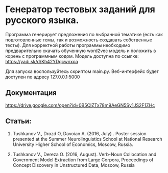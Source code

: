 # Генератор тестовых заданий для русского языка.

Программа генерирует предложения по выбранной тематике (есть как подготовленные темы, так и возможность создавать собственные тесты).
Для корректной работы программы необходимо предварительно скачать обученную word2vec модель и положить в корень c программным кодом.
Модель доступна по ссылке: https://yadi.sk/d/Kh42YDgcwnxoa

Для запуска воспользуйтесь скриптом main.py. Веб-интерфейс будет доступен по адресу 127.0.0.1:5000

## Документация
https://drive.google.com/open?id=0B5CIZTx78m9AeGN5Sy1JS2F1ZHc

## Статьи:
1. Tushkanov V., Drozd O, Davoian A. (2016, July) . Poster session presented at the Summer Neurolinguistics School at National Research University Higher School of Economics, Moscow, Russia.

2. Tushkanov V., Dereza O. (2016, August). Verb-Noun Collocation and Government Model Extraction from Large Corpora, Proceedings of Concept Discovery in Unstructured Data, Moscow, Russia
